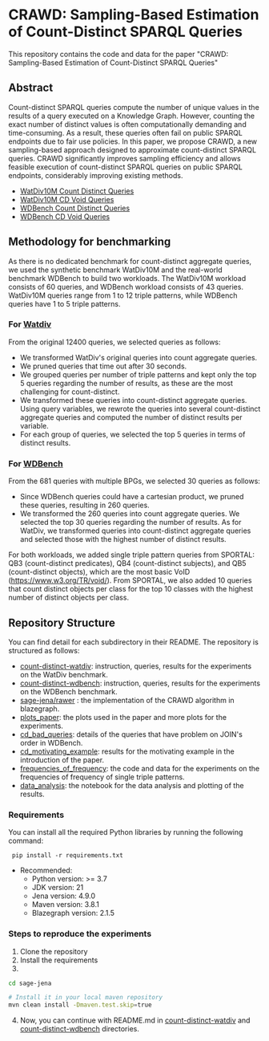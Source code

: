 # CRAWD: Sampling-Based Estimation of Count-Distinct SPARQL Queries
This repository contains the code and data for the paper "CRAWD: Sampling-Based Estimation of Count-Distinct SPARQL Queries" 

## Abstract
Count-distinct SPARQL queries compute the number of unique values in the results of a query executed on a Knowledge Graph. 
However, counting the exact number of distinct values is often computationally demanding and time-consuming. 
As a result, these queries often fail on public SPARQL endpoints due to fair use policies. 
In this paper, we propose CRAWD, a new sampling-based approach designed to approximate count-distinct SPARQL queries. 
CRAWD significantly improves sampling efficiency and allows feasible execution of count-distinct SPARQL queries on public SPARQL endpoints, considerably improving existing methods.

* [WatDiv10M Count Distinct Queries](/count-distinct-watdiv/queries/top5_cd_original)
* [WatDiv10M CD Void Queries](count-distinct-watdiv/queries/VOID)
* [WDBench Count Distinct Queries](/count-distinct-wdbench/top30q)
* [WDBench CD Void Queries](/count-distinct-wdbench/void_queries)

## Methodology for benchmarking
As there is no dedicated benchmark for count-distinct aggregate queries, we used
the synthetic benchmark  WatDiv10M and the real-world benchmark WDBench to build two workloads.
The WatDiv10M workload consists of 60  queries, and  WDBench workload consists of 43 queries.
WatDiv10M queries range from 1 to 12 triple patterns, while  WDBench queries have 1 to 5 triple patterns.

### For [Watdiv](https://github.com/dsg-uwaterloo/watdiv)
From the original 12400 queries, we selected queries as follows:

- We transformed WatDiv's original queries into count aggregate queries.
- We pruned queries that time out after 30 seconds.
- We grouped queries per number of triple patterns and kept only the top 5 queries regarding the number of results, as these are the most challenging for count-distinct.
- We transformed these queries into count-distinct aggregate queries. Using query variables, we rewrote the queries into several count-distinct aggregate queries and computed the number of distinct results per variable.
- For each group of queries, we selected the top 5 queries in terms of distinct results.

### For [WDBench](https://github.com/MillenniumDB/WDBench)
From the 681 queries with multiple BPGs, we selected 30
queries as follows:
-  Since WDBench queries could have a cartesian product,  we pruned these queries, resulting in 260 queries.
-  We transformed the 260 queries into count aggregate queries. We selected the top 30 queries regarding the number of results.
   As for WatDiv, we transformed queries into count-distinct aggregate queries and selected those with the highest number of distinct results.


For both workloads, we added single triple pattern queries from
SPORTAL: QB3 (count-distinct predicates), QB4
(count-distinct subjects),  and QB5 (count-distinct objects), which are the most basic VoID (https://www.w3.org/TR/void/).  From SPORTAL, we
also added 10 queries that count distinct objects per class for the
top 10 classes with the highest number of distinct objects per class.



## Repository Structure

You can find detail for each subdirectory in their README. The repository is structured as follows:
- [count-distinct-watdiv](./count-distinct-watdiv): instruction, queries, results for the experiments on the WatDiv benchmark.
- [count-distinct-wdbench](./count-distinct-wdbench): instruction, queries, results for the experiments on the WDBench benchmark.
- [sage-jena/rawer](./sage-jena/rawer) : the implementation of the CRAWD algorithm in blazegraph.
- [plots_paper](./plots_paper): the plots used in the paper and more plots for the experiments.
- [cd_bad_queries](./cd_bad_queries_wdbench): details of the queries that have problem on JOIN's order in WDBench.
- [cd_motivating_example](./cd_motivating_examples): results for the motivating example in the introduction of the paper.
- [frequencies_of_frequency](./frequencies_of_frequencies): the code and data for the experiments on the frequencies of frequency of single triple patterns.
- [data_analysis](./data_analysis.ipynb): the notebook for the data analysis and plotting of the results.

### Requirements
You can install all the required Python libraries by running the following command:

``` pip install -r requirements.txt```

- Recommended:
  - Python version: >= 3.7
  - JDK version:  21
  - Jena version: 4.9.0
  - Maven version: 3.8.1
  - Blazegraph version: 2.1.5

### Steps to reproduce the experiments
1. Clone the repository
2. Install the requirements
3.
```sh
cd sage-jena

# Install it in your local maven repository
mvn clean install -Dmaven.test.skip=true
```
4. Now, you can continue with README.md in [count-distinct-watdiv](./count-distinct-watdiv/README.md) and [count-distinct-wdbench](./count-distinct-wdbench/README.md) directories.

